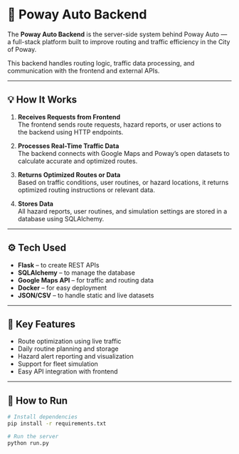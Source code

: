 
# 🚗 Poway Auto Backend

The **Poway Auto Backend** is the server-side system behind Poway Auto — a full-stack platform built to improve routing and traffic efficiency in the City of Poway.

This backend handles routing logic, traffic data processing, and communication with the frontend and external APIs.

---

## 💡 How It Works

1. **Receives Requests from Frontend**  
   The frontend sends route requests, hazard reports, or user actions to the backend using HTTP endpoints.

2. **Processes Real-Time Traffic Data**  
   The backend connects with Google Maps and Poway’s open datasets to calculate accurate and optimized routes.

3. **Returns Optimized Routes or Data**  
   Based on traffic conditions, user routines, or hazard locations, it returns optimized routing instructions or relevant data.

4. **Stores Data**  
   All hazard reports, user routines, and simulation settings are stored in a database using SQLAlchemy.

---

## ⚙️ Tech Used

- **Flask** – to create REST APIs  
- **SQLAlchemy** – to manage the database  
- **Google Maps API** – for traffic and routing data  
- **Docker** – for easy deployment  
- **JSON/CSV** – to handle static and live datasets  

---

## 📁 Key Features

- Route optimization using live traffic
- Daily routine planning and storage
- Hazard alert reporting and visualization
- Support for fleet simulation
- Easy API integration with frontend

---

## 🧪 How to Run

```bash
# Install dependencies
pip install -r requirements.txt

# Run the server
python run.py
